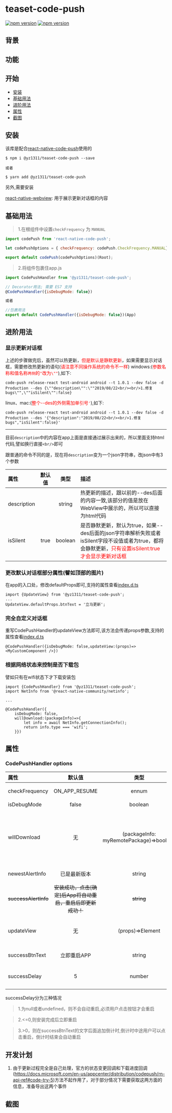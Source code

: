 # teaset-code-push

[![npm version](http://img.shields.io/npm/v/@yz1311/react-native-state-view.svg?style=flat-square)](https://npmjs.org/package/@yz1311/react-native-state-view "View this project on npm")
[![npm version](http://img.shields.io/npm/dm/@yz1311/react-native-state-view.svg?style=flat-square)](https://npmjs.org/package/@yz1311/react-native-state-view "View this project on npm")


## 背景


## 功能


## 开始
- [安装](#安装)
- [基础用法](#基础用法)
- [进阶用法](#进阶用法)
- [属性](#属性)
- [截图](#截图)

## 安装

该库是配合[react-native-code-push](https://github.com/microsoft/react-native-code-push)使用的

```
$ npm i @yz1311/teaset-code-push --save

或者 

$ yarn add @yz1311/teaset-code-push
```

另外,需要安装

[react-native-webview](https://github.com/react-native-community/react-native-webview): 用于展示更新对话框的内容

## 基础用法

> 1.在根组件中设置`checkFrequency` 为 `MANUAL`
```javascript
import codePush from 'react-native-code-push';

let codePushOptions = { checkFrequency: codePush.CheckFrequency.MANUAL};

export default codePush(codePushOptions)(Root);
```

> 2.将组件包裹住app.js

```javascript
import CodePushHandler from '@yz1311/teaset-code-push';

// Decorator用法; 需要 ES7 支持
@CodePushHandler({isDebugMode: false})

或者

//包裹用法
export default CodePushHandler({isDebugMode: false})(App)
```

## 进阶用法 

### 显示更新对话框

上述的步骤做完后，虽然可以热更新，<font color='red'>但是默认是静默更新</font>，如果需要显示对话框，需要修改热更新的语句(<span style='color:red'>请注意不同操作系统的命令不一样</span>)
windows:(<span style='color:red'>参数名称和值名称`两侧`的`"`改为`\""`</span>),如下:

```shell
code-push release-react test-android android --t 1.0.1 --dev false -d Production --des {\""description\"":\""2019/08/22<br/><br/>1.修复bugs\"",\""isSilent\"":false}
```

linux、mac:(<span style='color:red'>整个--des的外侧需加单引号`'`</span>),如下:
```shell
code-push release-react test-android android --t 1.0.1 --dev false -d Production --des '{"description":"2019/08/22<br/><br/>1.修复bugs","isSilent":false}'
```

---

目前`description`中的内容在app上面是直接通过<WebView/>展示出来的，所以里面支持html代码,譬如换行直接`<br/>`即可

跟普通的命令不同的是，现在将`description`变为一个json字符串，改json中有3个参数

| 属性           |     默认值     |   类型   | 描述   | 
| :---------- | :-------------: | :------: | :---------------------------------------------------------------------------------------------------------- |
|description||string|热更新的描述，跟以前的--des后面的内容一致,该部分的值是放在WebView中展示的，所以可以直接为html代码|
|isSilent|true|boolean|是否静默更新，默认为true，如果--des后面的json字符串解析失败或者isSilent字段不设值或者为true，都将会静默更新，<span style='color:red'>只有设置isSilent:true才会显示更新对话框</span>|

### 更改默认对话框部分属性(譬如顶部的图片)
在app的入口处，修改defaultProps即可,支持的属性查看[index.d.ts]('./index.d.ts')

```
import {UpdateView} from '@yz1311/teaset-code-push';
...
UpdateView.defaultProps.btnText = '立马更新';
```
### 完全自定义对话框

重写CodePushHandler的updateView方法即可,该方法会传递props参数,支持的属性查看[index.d.ts]('./index.d.ts')
```
@CodePushHandler({isDebugMode: false,updateView:(props)=><MyCustomComponent />})
```

### 根据网络状态来控制是否下载包

譬如只有在wifi状态下才下载安装包

```
import {CodePushHandler} from '@yz1311/teaset-code-push';
import NetInfo from '@react-native-community/netinfo';

...

@CodePushHandler({
    isDebugMode: false,
    willDownload:(packageInfo)=>{
        let info = await NetInfo.getConnectionInfo();
        return info.type === 'wifi';
    }})
```

## 属性

### CodePushHandler options

| 属性           |     默认值     |   类型   | 描述   | 
| :---------- | :-------------: | :------: | :---------------------------------------------------------------------------------------------------------- |
|checkFrequency|ON_APP_RESUME|ennum|检查频率,默认为resume时更新|
|isDebugMode|false|boolean|是否为调试模式|
|willDownload|无|(packageInfo: myRemotePackage)=>boolean|将要下载事件，返回值，true代表继续更新，false终止更新，默认为true<br/>譬如可以根据网络状态来控制是否更新|
|newestAlertInfo|已是最新版本|string|当前是最新版本的提示信息|
|~~successAlertInfo~~|~~安装成功，点击[确定]后App将自动重启，重启后即更新成功！~~|~~string~~|~~下载安装成功后的提示信息~~|
|updateView|无|(props)=>Element|替换默认的更新对话框,必须实现IUpdateViewProps相关属性|
|successBtnText|立即重启APP|string|下载安装成功后，按钮的文字|
|successDelay|5|number|//下载成功后，延迟重启的时间(单位:s)|

successDelay分为三种情况

> 1.为null或者undefined，则不会自动重启,必须用户点击按钮才会重启

> 2.<=0,则安装完成后立即重启
 
> 3.>0，则在successBtnText的文字后面追加倒计时,倒计时中途用户可以点击重启，倒计时结束会自动重启



## 开发计划

1. 由于更新过程完全是自己处理，官方的状态变更回调和下载进度回调(https://docs.microsoft.com/en-us/appcenter/distribution/codepush/rn-api-ref#code-try-5)方法不起作用了，对于部分情况下需要获取这两方面的信息，准备导出这两个事件



## 截图

